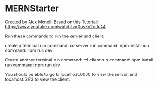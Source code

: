 # MERNStarter
Created by Alex Menelli
Based on this Tutorial: https://www.youtube.com/watch?v=0osXx2oJu44 

Run these commands to run the server and client:

create a terminal
run command: cd server
run command: npm install
run command: npm run dev

Create another terminal
run command: cd client
run command: npm install
run command: npm run dev

You should be able to go to localhost:8000 to view the server, and localhost:5173 to view the client.